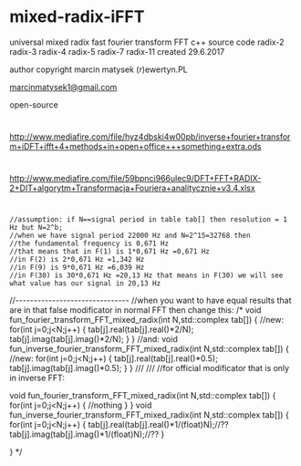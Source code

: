 # mixed-radix-iFFT
universal mixed radix fast fourier transform FFT c++ source code radix-2 radix-3 radix-4 radix-5 radix-7 radix-11 
created 29.6.2017

author copyright marcin matysek (r)ewertyn.PL

marcinmatysek1@gmail.com

open-source
#
http://www.mediafire.com/file/hyz4dbski4w00pb/inverse+fourier+transform+iDFT+ifft+4+methods+in+open+office+++something+extra.ods
#
http://www.mediafire.com/file/59bpnci966ulec9/DFT+FFT+RADIX-2+DIT+algorytm+Transformacja+Fouriera+analitycznie+v3.4.xlsx 
#
    //assumption: if N==signal period in table tab[] then resolution = 1 Hz but N=2^b;
    //when we have signal period 22000 Hz and N=2^15=32768 then
    //the fundamental frequency is 0,671 Hz
    //that means that in F(1) is 1*0,671 Hz =0,671 Hz
    //in F(2) is 2*0,671 Hz =1,342 Hz
    //in F(9) is 9*0,671 Hz =6,039 Hz
    //in F(30) is 30*0,671 Hz =20,13 Hz that means in F(30) we will see what value has our signal in 20,13 Hz


//-------------------------------
//when you want to have equal results that are in that false modificator in normal FFT then change this:
/*
 void fun_fourier_transform_FFT_mixed_radix(int N,std::complex<double> tab[])
{
	//new:
    for(int j=0;j<N;j++)
    {
     tab[j].real(tab[j].real()*2/N);
     tab[j].imag(tab[j].imag()*2/N);
    }
}
//and:
void fun_inverse_fourier_transform_FFT_mixed_radix(int N,std::complex<double> tab[])
{
	//new:
    for(int j=0;j<N;j++)
    {
     tab[j].real(tab[j].real()*0.5);
     tab[j].imag(tab[j].imag()*0.5);
    }
}
///
///
//for official modificator that is only in inverse FFT:

 void fun_fourier_transform_FFT_mixed_radix(int N,std::complex<double> tab[])
{ 
    for(int j=0;j<N;j++)
    {
      //nothing
    }
}
void fun_inverse_fourier_transform_FFT_mixed_radix(int N,std::complex<double> tab[])
{
    for(int j=0;j<N;j++)
    {
     tab[j].real(tab[j].real()*1/(float)N);//??
     tab[j].imag(tab[j].imag()*1/(float)N);//??
    }

}
*/
